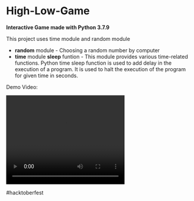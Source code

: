 # High-Low-Game

**Interactive Game made with Python 3.7.9**

This project uses time module and random module

+ **random** module - Choosing a random number by computer
+ **time** module **sleep** funtion - This module provides various time-related functions. Python time sleep function is used to add delay in the execution of a program. It is used to halt the execution of the program for given time in seconds.

Demo Video:

<video width="320" height="240" controls>
  <source src="Demo Video.mp4">
</video>

#hacktoberfest
